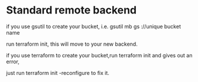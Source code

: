 # Standard remote backend

if you use gsutil to create your bucket,  i.e. gsutil mb gs ://unique bucket name

run terraform init, this will move to your new backend.

if you use terraform to create your bucket,run terraform init and gives out an error,

just run terraform init -reconfigure to fix it.


